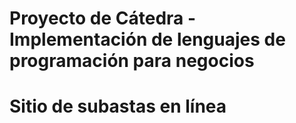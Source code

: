 # Proyecto de Cátedra - Implementación de lenguajes de programación para negocios

# Sitio de subastas en línea


